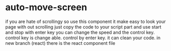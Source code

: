 # auto-move-screen
if you are hate of scrollingy so use this component
it make easy to look your page with out scrolling
just copy the code to your script part and use
start and stop with enter key
you can change the speed and the control key.
control key is change able.
control by enter key.
it can clean your code.
in new branch (react) there is the react component file




